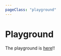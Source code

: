 ```yaml
---
pageClass: "playground"
---
```


# Playground

<playground>

The playground is [here](https://ota-meshi.github.io/stylelint4b/Playground.html)!!

</playground>
